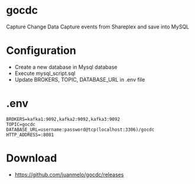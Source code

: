 # gocdc
Capture Change Data Capture events from Shareplex and save into MySQL

# Configuration
- Create a new database in Mysql database
- Execute mysql_script.sql
- Update BROKERS, TOPIC, DATABASE_URL in .env file

# .env
~~~~
BROKERS=kafka1:9092,kafka2:9092,kafka3:9092
TOPIC=gocdc
DATABASE_URL=username:password@tcp(localhost:3306)/gocdc
HTTP_ADDRESS=:8081
~~~~

# Download
- https://github.com/juanmelo/gocdc/releases
